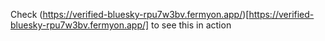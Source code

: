 Check (https://verified-bluesky-rpu7w3bv.fermyon.app/)[https://verified-bluesky-rpu7w3bv.fermyon.app/] to see this in action
